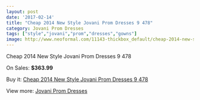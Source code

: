 ```yaml
---
layout: post
date: '2017-02-14'
title: "Cheap 2014 New Style Jovani Prom Dresses 9 478"
category: Jovani Prom Dresses
tags: ["style","jovani","prom","dresses","gowns"]
image: http://www.neoformal.com/11143-thickbox_default/cheap-2014-new-style-jovani-prom-dresses-9-478.jpg
---
```

Cheap 2014 New Style Jovani Prom Dresses 9 478

On Sales: **$363.99**
<a href="https://www.neoformal.com/en/jovani-prom-dresses-2014/3962-cheap-2014-new-style-jovani-prom-dresses-9-478.html"><amp-img layout="responsive" width="600" height="600" src="//www.neoformal.com/11143-thickbox_default/cheap-2014-new-style-jovani-prom-dresses-9-478.jpg" alt="Cheap 2014 New Style Jovani Prom Dresses 9 478 0" /></a>
<a href="https://www.neoformal.com/en/jovani-prom-dresses-2014/3962-cheap-2014-new-style-jovani-prom-dresses-9-478.html"><amp-img layout="responsive" width="600" height="600" src="//www.neoformal.com/11144-thickbox_default/cheap-2014-new-style-jovani-prom-dresses-9-478.jpg" alt="Cheap 2014 New Style Jovani Prom Dresses 9 478 1" /></a>

Buy it: [Cheap 2014 New Style Jovani Prom Dresses 9 478](https://www.neoformal.com/en/jovani-prom-dresses-2014/3962-cheap-2014-new-style-jovani-prom-dresses-9-478.html "Cheap 2014 New Style Jovani Prom Dresses 9 478")

View more: [Jovani Prom Dresses](https://www.neoformal.com/en/53-jovani-prom-dresses-2014 "Jovani Prom Dresses")